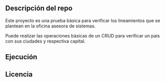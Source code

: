 ## Descripción del repo
Este proyecto es una prueba bàsica para verificar los lineamientos que se plantean en la oficina asesora de sistemas.

Puede realizar las operaciones bàsicas de un CRUD para verificar un pais con sus ciudades y respectiva capital.



## Ejecución


## Licencia
